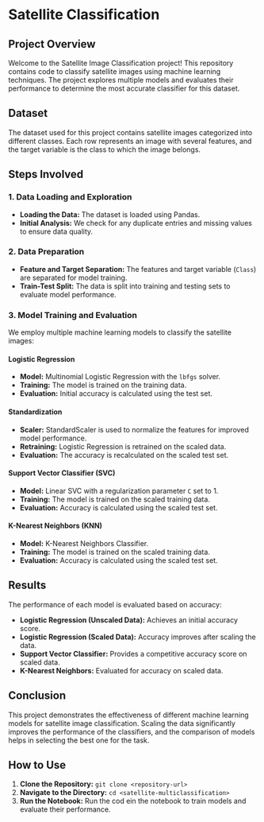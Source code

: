 # Satellite Classification 

## Project Overview

Welcome to the Satellite Image Classification project! This repository contains code to classify satellite images using machine learning techniques. The project explores multiple models and evaluates their performance to determine the most accurate classifier for this dataset.

## Dataset

The dataset used for this project contains satellite images categorized into different classes. Each row represents an image with several features, and the target variable is the class to which the image belongs.

## Steps Involved

### 1. Data Loading and Exploration

- **Loading the Data:** The dataset is loaded using Pandas.
- **Initial Analysis:** We check for any duplicate entries and missing values to ensure data quality.

### 2. Data Preparation

- **Feature and Target Separation:** The features and target variable (`Class`) are separated for model training.
- **Train-Test Split:** The data is split into training and testing sets to evaluate model performance.

### 3. Model Training and Evaluation

We employ multiple machine learning models to classify the satellite images:

#### Logistic Regression

- **Model:** Multinomial Logistic Regression with the `lbfgs` solver.
- **Training:** The model is trained on the training data.
- **Evaluation:** Initial accuracy is calculated using the test set.

#### Standardization

- **Scaler:** StandardScaler is used to normalize the features for improved model performance.
- **Retraining:** Logistic Regression is retrained on the scaled data.
- **Evaluation:** The accuracy is recalculated on the scaled test set.

#### Support Vector Classifier (SVC)

- **Model:** Linear SVC with a regularization parameter `C` set to 1.
- **Training:** The model is trained on the scaled training data.
- **Evaluation:** Accuracy is calculated using the scaled test set.

#### K-Nearest Neighbors (KNN)

- **Model:** K-Nearest Neighbors Classifier.
- **Training:** The model is trained on the scaled training data.
- **Evaluation:** Accuracy is calculated using the scaled test set.

## Results

The performance of each model is evaluated based on accuracy:

- **Logistic Regression (Unscaled Data):** Achieves an initial accuracy score.
- **Logistic Regression (Scaled Data):** Accuracy improves after scaling the data.
- **Support Vector Classifier:** Provides a competitive accuracy score on scaled data.
- **K-Nearest Neighbors:** Evaluated for accuracy on scaled data.

## Conclusion

This project demonstrates the effectiveness of different machine learning models for satellite image classification. Scaling the data significantly improves the performance of the classifiers, and the comparison of models helps in selecting the best one for the task.

## How to Use

1. **Clone the Repository:** `git clone <repository-url>`
2. **Navigate to the Directory:** `cd <satellite-multiclassification>`
4. **Run the Notebook:** Run the cod ein the notebook to train models and evaluate their performance.
